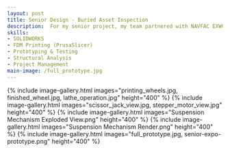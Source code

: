 ```yaml
---
layout: post
title: Senior Design - Buried Asset Inspection
description:  For my senior project, my team partnered with NAVFAC EXWC to develop a pipeline inspection device that operates without disrupting water flow. We designed and prototyped an additively manufactured, ellipsoid-shaped device that moves through pipelines using water flow, collects data via pressure and ultrasonic sensors, and can stop using a scissor jack mechanism. Our proof-of-concept successfully demonstrated feasibility, navigating 12-inch pipe bends and withstanding expected drag forces. While not fully waterproof, key mechanical systems functioned as intended which enables future teams to further develop our design. A refined version could enable non-invasive inspection of aging water infrastructure.
skills: 
- SOLIDWORKS
- FDM Printing (PrusaSlicer)
- Prototyping & Testing
- Structural Analysis
- Project Management
main-image: /full_prototype.jpg
---
```

{% include image-gallery.html images="printing_wheels.jpg, finished_wheel.jpg, lathe_operation.jpg" height="400" %}
{% include image-gallery.html images="scissor_jack_view.jpg, stepper_motor_view.jpg" height="400" %}
{% include image-gallery.html images="Suspension Mechanism Exploded View.png" height="400" %} 
{% include image-gallery.html images="Suspension Mechanism Render.png" height="400" %} 
{% include image-gallery.html images="full_prototype.jpg, senior-expo-prototype.png" height="400" %}
